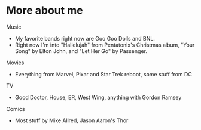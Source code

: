 # More about me 

Music 
- My favorite bands right now are Goo Goo Dolls and BNL. 
- Right now I'm into "Hallelujah" from Pentatonix's Christmas album, "Your Song" by Elton John, and "Let Her Go" by Passenger. 

Movies
- Everything from Marvel, Pixar and Star Trek reboot, some stuff from DC

TV
- Good Doctor, House, ER, West Wing, anything with Gordon Ramsey

Comics 
- Most stuff by Mike Allred, Jason Aaron's Thor
